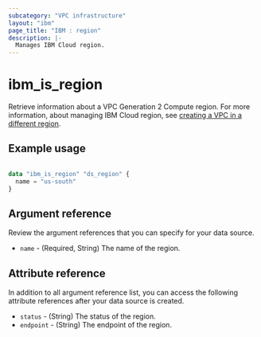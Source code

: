 ```yaml
---
subcategory: "VPC infrastructure"
layout: "ibm"
page_title: "IBM : region"
description: |-
  Manages IBM Cloud region.
---
```


# ibm_is_region
Retrieve information about a VPC Generation 2 Compute region. For more information, about managing IBM Cloud region, see [creating a VPC in a different region](https://cloud.ibm.com/docs/vpc?topic=vpc-creating-a-vpc-in-a-different-region).

## Example usage

```terraform

data "ibm_is_region" "ds_region" {
  name = "us-south"
}

```
## Argument reference
Review the argument references that you can specify for your data source. 

- `name` - (Required, String) The name of the region.

## Attribute reference
In addition to all argument reference list, you can access the following attribute references after your data source is created. 

- `status` - (String) The status of the region.
- `endpoint` - (String) The endpoint of the region.
